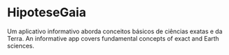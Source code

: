 # HipoteseGaia
Um aplicativo informativo aborda conceitos básicos de ciências exatas e da Terra. An informative app covers fundamental concepts of exact and Earth sciences.
